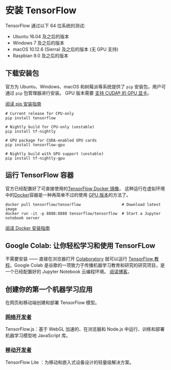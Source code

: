 # 安装 TensorFlow

TensorFlow 通过以下 64 位系统的测试:

- Ubuntu 16.04 及之后的版本
- Windows 7 及之后的版本
- macOS 10.12.6 (Sierra) 及之后的版本 (无 GPU 支持)
- Raspbian 9.0 及之后的版本

## 下载安装包

官方为 Ubuntu、Windows、macOS 和树莓派等系统提供了 `pip` 安装包，用户可通过 `pip` 包管理器进行安装。
GPU 版本需要 [支持 CUDA® 的 GPU 显卡](/docs/tensorflow/install/gpu)。

[阅读 pip 安装指南](/docs/tensorflow/install/pip)

```
# Current release for CPU-only
pip install tensorflow

# Nightly build for CPU-only (unstable)
pip install tf-nightly

# GPU package for CUDA-enabled GPU cards
pip install tensorflow-gpu

# Nightly build with GPU support (unstable)
pip install tf-nightly-gpu
```

## 运行 TensorFlow 容器

官方已经配置好了可直接使用的[TensorFlow Docker 镜像](https://hub.docker.com/r/tensorflow/tensorflow/)，
这种运行在虚拟环境中的[Docker](https://docs.docker.com/install/)容器是一种再简单不过的使用
[GPU 版本](/docs/tensorflow/install/gpu)的方法了。

```
docker pull tensorflow/tensorflow                  # Download latest image
docker run -it -p 8888:8888 tensorflow/tensorflow  # Start a Jupyter notebook server
```

[阅读 Docker 安装指南](/docs/tensorflow/install/docker)

## Google Colab: 让你轻松学习和使用 TensorFLow

不需要安装 —— 直接在浏览器打开 <a href="https://colab.research.google.com/notebooks/welcome.ipynb" target="_blank">Colaboratory</a>
就可以运行 <a href="/docs/tensorflow/tutorials">TensorFlow 教程</a>。Google Colab 是谷歌的一项致力于传播机器学习教育和研究的研究项目，是一个已经配置好的 Jupyter Notebook 云编程环境。
<a href="https://medium.com/tensorflow/colab-an-easy-way-to-learn-and-use-tensorflow-d74d1686e309" target="_blank">阅读博客</a>。

## 创建你的第一个机器学习应用
在网页和移动端创建和部署 TensorFlow 模型。

### <a href="https://js.tensorflow.org" target="_blank">网络开发者</a>
TensorFlow.js：基于 WebGL 加速的、在浏览器和 Node.js 中运行、训练和部署机器学习模型地 JavaScript 库。
### <a href="https://tensorflow.google.cn/lite/" target="_blank">移动开发者</a>
TensorFlow Lite ：为移动和嵌入式设备设计的轻量级解决方案。